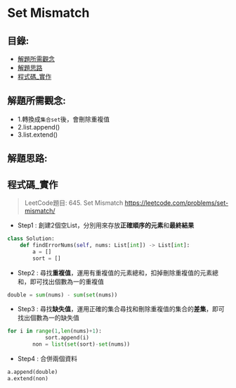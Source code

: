 Set Mismatch
====

目錄:
----
* [解題所需觀念](#解題所需觀念)
* [解題思路](解題思路)
* [程式碼_實作](#程式碼_實作)


解題所需觀念:
------
* 1.轉換成`集合set`後，會刪除重複值
* 2.list.append()
* 3.list.extend()

解題思路:
-----

程式碼_實作
------

> LeetCode題目: 645. Set Mismatch <https://leetcode.com/problems/set-mismatch/>

* Step1 : 創建2個空List，分別用來存放**正確順序的元素**和**最終結果**

```python
class Solution:
    def findErrorNums(self, nums: List[int]) -> List[int]:
        a = []
        sort = []
```

* Step2 : 尋找**重複值**，運用有重複值的元素總和，扣掉刪除重複值的元素總和，即可找出個數為一的重複值

```python
double = sum(nums) - sum(set(nums))
```

* Step3 : 尋找**缺失值**，運用正確的集合尋找和刪除重複值的集合的**差集**，即可找出個數為一的缺失值

```python
for i in range(1,len(nums)+1):
            sort.append(i)
        non = list(set(sort)-set(nums))
```

* Step4 : 合併兩個資料

```python
a.append(double)
a.extend(non)
```

